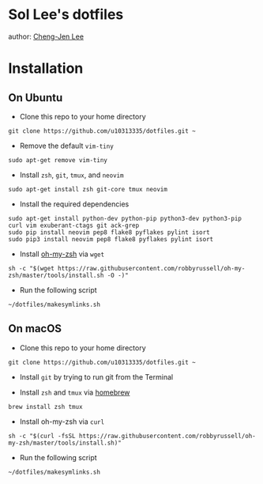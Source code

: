 # Sol Lee's dotfiles

author: [Cheng-Jen Lee](http://about.me/Sollee)

# Installation

## On Ubuntu

* Clone this repo to your home directory

```
git clone https://github.com/u10313335/dotfiles.git ~
```

* Remove the default `vim-tiny`

```
sudo apt-get remove vim-tiny
```

* Install `zsh`, `git`, `tmux`, and `neovim`

```
sudo apt-get install zsh git-core tmux neovim
```

* Install the required dependencies

```
sudo apt-get install python-dev python-pip python3-dev python3-pip curl vim exuberant-ctags git ack-grep
sudo pip install neovim pep8 flake8 pyflakes pylint isort
sudo pip3 install neovim pep8 flake8 pyflakes pylint isort
```

* Install [oh-my-zsh](https://github.com/robbyrussell/oh-my-zsh) via `wget`

```
sh -c "$(wget https://raw.githubusercontent.com/robbyrussell/oh-my-zsh/master/tools/install.sh -O -)"
```

* Run the following script

```
~/dotfiles/makesymlinks.sh
```

## On macOS

* Clone this repo to your home directory

```
git clone https://github.com/u10313335/dotfiles.git ~
```

* Install `git` by trying to run git from the Terminal

* Install `zsh` and `tmux` via [homebrew](http://brew.sh/)

```
brew install zsh tmux
```

* Install oh-my-zsh via `curl`

```
sh -c "$(curl -fsSL https://raw.githubusercontent.com/robbyrussell/oh-my-zsh/master/tools/install.sh)"
```

* Run the following script

```
~/dotfiles/makesymlinks.sh
```
